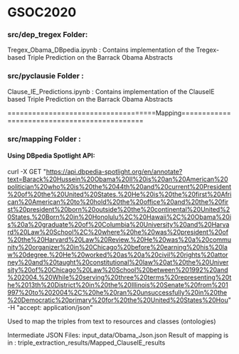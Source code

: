 # GSOC2020

### src/dep_tregex Folder:

Tregex_Obama_DBpedia.ipynb : Contains implementation of the Tregex-based Triple Prediction on the Barrack Obama Abstracts

### src/pyclausie Folder : 

Clause_IE_Predictions.ipynb : Contains implementation of the ClauseIE based Triple Prediction on the Barrack Obama Abstracts


====================================Mapping=============================================

### src/mapping Folder : 

#### Using DBpedia Spotlight API:

curl -X GET "https://api.dbpedia-spotlight.org/en/annotate?text=Barack%20Hussein%20Obama%20II%20is%20an%20American%20politician%20who%20is%20the%2044th%20and%20current%20President%20of%20the%20United%20States.%20He%20is%20the%20first%20African%20American%20to%20hold%20the%20office%20and%20the%20first%20president%20born%20outside%20the%20continental%20United%20States.%20Born%20in%20Honolulu%2C%20Hawaii%2C%20Obama%20is%20a%20graduate%20of%20Columbia%20University%20and%20Harvard%20Law%20School%2C%20where%20he%20was%20president%20of%20the%20Harvard%20Law%20Review.%20He%20was%20a%20community%20organizer%20in%20Chicago%20before%20earning%20his%20law%20degree.%20He%20worked%20as%20a%20civil%20rights%20attorney%20and%20taught%20constitutional%20law%20at%20the%20University%20of%20Chicago%20Law%20School%20between%201992%20and%202004.%20While%20serving%20three%20terms%20representing%20the%2013th%20District%20in%20the%20Illinois%20Senate%20from%201997%20to%202004%2C%20he%20ran%20unsuccessfully%20in%20the%20Democratic%20primary%20for%20the%20United%20States%20Hou" -H  "accept: application/json"

Used to map the triples from text to resources and classes (ontologies)

Intermediate JSON Files: input_data/Obama_Json.json
Result of mapping is in : triple_extraction_results/Mapped_ClauseIE_results